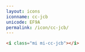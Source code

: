 ```yaml
---
layout: icons
iconname: cc-jcb
unicode: EF9A
permalink: /icon/cc-jcb/
---
```


``` html
<i class="mi mi-cc-jcb"></i>
```
